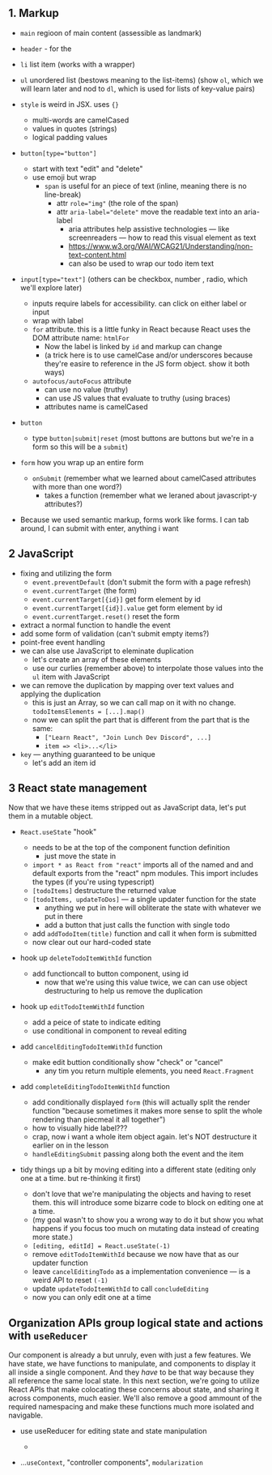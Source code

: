 ## 1. Markup

- `main` regioon of main content (assessible as landmark)
- `header` - for the
- `li` list item (works with a wrapper)
- `ul` unordered list (bestows meaning to the list-items) (show `ol`, which we will learn later and nod to `dl`, which is used for lists of key-value pairs)
- `style` is weird in JSX. uses `{}`
  - multi-words are camelCased
  - values in quotes (strings)
  - logical padding values
- `button[type="button"]`

  - start with text "edit" and "delete"
  - use emoji but wrap
    - `span` is useful for an piece of text (inline, meaning there is no line-break)
      - attr `role="img"` (the role of the span)
      - attr `aria-label="delete"` move the readable text into an aria-label
        - aria attributes help assistive technologies — like screenreaders — how to read this visual element as text
        - https://www.w3.org/WAI/WCAG21/Understanding/non-text-content.html
        - can also be used to wrap our todo item text

- `input[type="text"]` (others can be checkbox, number , radio, which we'll explore later)
  - inputs require labels for accessibility. can click on either label or input
  - wrap with label
  - `for` attribute. this is a little funky in React because React uses the DOM attribute name: `htmlFor`
    - Now the label is linked by `id` and markup can change
    - (a trick here is to use camelCase and/or underscores because they're easire to reference in the JS form object. show it both ways)
  - `autofocus/autoFocus` attribute
    - can use no value (truthy)
    - can use JS values that evaluate to truthy (using braces)
    - attributes name is camelCased
- `button`
  - type `button|submit|reset` (most buttons are buttons but we're in a form so this will be a `submit`)
- `form` how you wrap up an entire form
  - `onSubmit` (remember what we learned about camelCased attributes with more than one word?)
    - takes a function (remember what we leraned about javascript-y attributes?)
- Because we used semantic markup, forms work like forms. I can tab around, I can submit with enter, anything i want

## 2 JavaScript

- fixing and utilizing the form
  - `event.preventDefault` (don't submit the form with a page refresh)
  - `event.currentTarget` (the form)
  - `event.currentTarget[{id}]` get form element by id
  - `event.currentTarget[{id}].value` get form element by id
  - `event.currentTarget.reset()` reset the form
- extract a normal function to handle the event
- add some form of validation (can't submit empty items?)
- point-free event handling
- we can alse use JavaScript to eleminate duplication
  - let's create an array of these elements
  - use our curlies (remember above) to interpolate those values into the `ul` item with JavaScript
- we can remove the duplication by mapping over text values and applying the duplication
  - this is just an Array, so we can call map on it with no change. `todoItemsElements = [...].map()`
  - now we can split the part that is different from the part that is the same:
    - `["Learn React", "Join Lunch Dev Discord", ...]`
    - `item => <li>...</li>`
- `key` — anything guaranteed to be unique
  - let's add an item id

## 3 React state management

Now that we have these items stripped out as JavaScript data, let's put them in a mutable object.

- `React.useState` "hook"

  - needs to be at the top of the component function definition
    - just move the state in
  - `import * as React from "react"` imports all of the named and and default exports from the "react" npm modules. This import includes the types (if you're using typescript)
  - `[todoItems]` destructure the returned value
  - `[todoItems, updateToDos]` — a single updater function for the state
    - anything we put in here will obliterate the state with whatever we put in there
    - add a button that just calls the function with single todo
  - add `addTodoItem(title)` function and call it when form is submitted
  - now clear out our hard-coded state

- hook up `deleteTodoItemWithId` function

  - add functioncall to button component, using id
    - now that we're using this value twice, we can can use object destructuring to help us remove the duplication

- hook up `editTodoItemWithId` function

  - add a peice of state to indicate editing
  - use conditional in component to reveal editing

- add `cancelEditingTodoItemWithId` function

  - make edit buttion conditionally show "check" or "cancel"
    - any tim you return multiple elements, you need `React.Fragment`

- add `completeEditingTodoItemWithId` function

  - add conditionally displayed `form` (this will actually split the render function "because sometimes it makes more sense to split the whole rendering than piecmeal it all together")
  - how to visually hide label???
  - crap, now i want a whole item object again. let's NOT destructure it earlier on in the lesson
  - `handleEditingSubmit` passing along both the event and the item

- tidy things up a bit by moving editing into a different state (editing only one at a time. but re-thinking it first)

  - don't love that we're manipulating the objects and having to reset them. this will introduce some bizarre code to block on editing one at a time.
  - (my goal wasn't to show you a wrong way to do it but show you what happens if you focus too much on mutating data instead of creating more state.)
  - `[editing, editId] = React.useState(-1)`
  - remove `editTodoItemWithId` because we now have that as our updater function
  - leave `cancelEditingTodo` as a implementation convenience — is a weird API to reset `(-1)`
  - update `updateTodoItemWithId` to call `concludeEditing`
  - now you can only edit one at a time

## Organization APIs group logical state and actions with `useReducer`

Our component is already a but unruly, even with just a few features. We have state, we have functions to manipulate, and components to display it all inside a single component. And they _have_ to be that way because they all reference the same local state. In this next section, we're going to utilize React APIs that make colocating these concerns about state, and sharing it across components, much easier. We'll also remove a good ammount of the required namespacing and make these functions much more isolated and navigable.

- use useReducer for editing state and state manipulation

  -

- …`useContext`, "controller components", `modularization`
